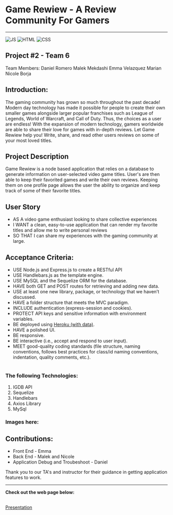 # Game Rewiew - A Review Community For Gamers
---
![JS](https://img.shields.io/badge/JavaScript-72%25-yellow)
![HTML](https://img.shields.io/badge/HTML-25%25-orange)
![CSS](https://img.shields.io/badge/CSS-3%25-blue) 


## Project #2 - Team 6

Team Members:
Daniel Romero
Malek Mekdashi
Emma Velazquez
Marian Nicole Borja 

## Introduction: 
The gaming community has grown so much throughout the past decade! Modern day technology has made it possible for people to create their own smaller games alongside larger popular franchises such as League of Legends, World of Warcraft, and Call of Duty. Thus, the choices as a user are endless! With the expansion of modern technology, gamers worldwide are able to share their love for games with in-depth reviews. Let Game Rewiew help you! Write, share, and read other users reviews on some of your most loved titles.  

## Project Description

Game Rewiew is a node based application that relies on a database to generate information on user-selected video game titles. User's are then able to keep their favorited games and write their own reviews. Keeping them on one profile page allows the user the ability to organize and keep track of some of their favorite titles.

## User Story

- AS A video game enthusiast looking to share collective experiences
- I WANT a clean, easy-to-use application that can render my favorite titles and allow me to write personal reviews
- SO THAT I can share my experiences with the gaming community at large.  

## Acceptance Criteria: 

- USE Node.js and Express.js to create a RESTful API
- USE Handlebars.js as the template engine.
- USE MySQL and the Sequelize ORM for the database.
- HAVE both GET and POST routes for retrieving and adding new data.
- USE at least one new library, package, or technology that we haven’t discussed.
- HAVE a folder structure that meets the MVC paradigm.
- INCLUDE authentication (express-session and cookies).
- PROTECT API keys and sensitive information with environment variables.
- BE deployed using [Heroku (with data)](https://coding-boot-camp.github.io/full-stack/heroku/deploy-with-heroku-and-mysql).
- HAVE a polished UI.
- BE responsive.
- BE interactive (i.e., accept and respond to user input).
- MEET good-quality coding standards (file structure, naming conventions, follows best practices for class/id naming conventions, indentation, quality comments, etc.).

#
### The following Technologies:
1. IGDB API
2. Sequelize 
3. Handlebars
4. Axios Library
5. MySql

### Images here:



## Contributions:

- Front End - Emma
- Back End - Malek and Nicole
- Application Debug and Troubeshoot - Daniel


Thank you to our TA's and instructor for their guidance in getting application features to work. 

--- 
**Check out the web page below:**
##


[Presentation]()
